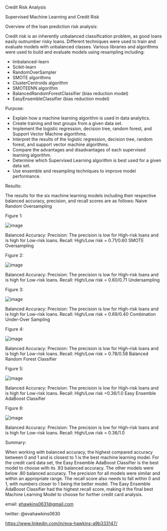 Credit Risk Analysis


Supervised Machine Learning and Credit Risk



Overview of the loan prediction risk analysis:

Credit risk is an inherently unbalanced classification problem, as good loans easily outnumber risky loans. Different techniques were used to train and evaluate models with unbalanced classes. Various libraries and algorithms were used to build and evaluate models using resampling including:


* Imbalanced-learn
* Scikit-learn
* RandomOverSampler
* SMOTE algorithms
* ClusterCentroids algorithm
* SMOTEENN algorithm
* BalancedRandomForestClassifier (bias reduction model)
* EasyEnsembleClassifier (bias reduction model)



Purpose:


* Explain how a machine learning algorithm is used in data analytics.
* Create training and test groups from a given data set.
* Implement the logistic regression, decision tree, random forest, and Support Vector Machine algorithms.
* Interpret the results of the logistic regression, decision tree, random forest, and support vector machine algorithms.
* Compare the advantages and disadvantages of each supervised learning algorithm.
* Determine which Supervised Learning algorithm is best used for a given data set.
* Use ensemble and resampling techniques to improve model performance.





Results:

The results for the six machine learning models including their respective balanced accuracy, precision, and recall scores are as follows:
Naive Random Oversampling


Figure 1:

![image](https://user-images.githubusercontent.com/101227930/183818055-9a5bbf61-b076-4db4-bf22-f9006cd178cb.png)


Balanced Accuracy: 
Precision: The precision is low for High-risk loans and is high for Low-risk loans.
Recall: High/Low risk = 0.71/0.60
SMOTE Oversampling


Figure 2:

![image](https://user-images.githubusercontent.com/101227930/183818080-bc6d6a1f-2abf-45d3-96b0-e296e7947409.png)


Balanced Accuracy: 
Precision: The precision is low for High-risk loans and is high for Low-risk loans.
Recall: High/Low risk = 0.60/0.71
Undersampling


Figure 3:

![image](https://user-images.githubusercontent.com/101227930/183818117-a0b0b9f9-0cc7-47c9-a793-e650f9e3653e.png)


Balanced Accuracy: 
Precision: The precision is low for High-risk loans and is high for Low-risk loans.
Recall: High/Low risk = 0.69/0.40
Combination Under-Over Sampling


Figure 4:

![image](https://user-images.githubusercontent.com/101227930/183818162-b333fa3b-db81-4d2d-9b3d-5710136a1634.png)



Balanced Accuracy: 
Precision: The precision is low for High-risk loans and is high for Low-risk loans.
Recall: High/Low risk = 0.78/0.58
Balanced Random Forest Classifier



Figure 5:

![image](https://user-images.githubusercontent.com/101227930/183818211-a591995b-b94e-40d3-98ba-19abd139e780.png)


Balanced Accuracy: 
Precision: The precision is low for High-risk loans and is high for Low-risk loans.
Recall: High/Low risk =0.36/1.0
Easy Ensemble AdaBoost Classifier



Figure 6:

![image](https://user-images.githubusercontent.com/101227930/183818251-55067370-7577-43e5-bc5c-1962c81b8a50.png)

Balanced Accuracy: 
Precision: The precision is low for High-risk loans and is high for Low-risk loans.
Recall: High/Low risk = 0.36/1.0



Summary:

When working with balanced accuracy, the highest compared accuracy between 0 and 1 and is closest to 1 is the best machine learning model. For the credit card data set, the Easy Ensemble AdaBoost Classifier is the best model to choose with its .93 balanced accuracy. The other models were below .80 balanced accuracy. The precision for all models were similar and within an appropriate range. The recall score also needs to fall within 0 and 1, with numbers closer to 1 being the better model. The Easy Ensemble AdaBoost Classifier had the highest recall score, making it the final best Machine Learning Model to choose for further credit card analysis.


email:  ehawkins0631@gmail.com

twitter: @evahawkins0630

https://www.linkedin.com/in/eva-hawkins-a9b333147/

